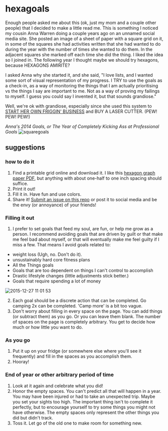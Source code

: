 # hexagoals

Enough people asked me about this (ok, just my mom and a couple other people) that I decided to make a little read me. This is something I noticed my cousin Anna Warren doing a couple years ago on an unnamed social media site. She posted an image of a sheet of paper with a square grid on it, in some of the squares she had activities written that she had wanted to do during the year with the number of times she wanted to do them. In the adjacent squares she marked off each time she did the thing. I liked the idea so I joined in. The following year I thought maybe we should try hexagons, because HEXAGONS AMIRITE? 

I asked Anna why she started it, and she said, "I love lists, and I wanted some sort of visual representation of my progress. I TRY to use the goals as a check-in, as a way of monitoring the things that I am actually prioritising vs the things I say are important to me. Not as a way of proving my failings to myself. I guess you could say I invented it, but that sounds grandiose."

Well, we're ok with grandiose, especially since she used this system to [START HER OWN FRIGGIN' BUSINESS](http://www.tactilecraftworks.com/) and BUY A LASER CUTTER. (PEW! PEW! PEW!)

_Anna's 2014 Goals, or The Year of Completely Kicking Ass at Professional Goals_
![squaregoals](https://cloud.githubusercontent.com/assets/10144074/12068839/eac5653c-afe4-11e5-816d-6932f440bb71.jpg)


## suggestions

### how to do it

1. Find a printable grid online and download it. I like this [hexagon graph paper PDF](http://www.printablepaper.net/preview/hexagon-portrait-letter-2), but anything with about one-half to one inch spacing should suffice.   
2. Print it out!
3. Fill it in. Have fun and use colors. 
4. Share it! [Submit an issue on this repo](https://github.com/carodew/hexagoals/issues/new) or post it to social media and be the envy (or annoyance) of your friends!

### Filling it out

1. I prefer to set goals that feed my soul, are fun, or help me grow as a person. I recommend avoiding goals that are driven by guilt or that make me feel bad about myself, or that will eventually make me feel guilty if I miss a few. That means I avoid goals related to: 
  * weight loss (Ugh, no. Don't do it). 
  * unsustainably hard core fitness plans
  * All the Things goals
  * Goals that are too dependent on things I can't control to accomplish
  * Drastic lifestyle changes (little adjustments stick better.)
  * Goals that require spending a lot of money
 
![2015-12-27 11 01 53](https://cloud.githubusercontent.com/assets/10144074/12068751/846ee724-afe2-11e5-92c5-a568a7154f91.jpg)


2. Each goal should be a discrete action that can be completed. Go camping 2x can be completed. 'Camp more' is a bit too vague. 
3. Don't worry about filling in every space on the page. You can add things (or subtract them) as you go. Or you can leave them blank. The number of spaces on the page is completely arbitrary. You get to decide how much or how little you want to do. 
 
### As you go

1. Put it up on your fridge (or somewhere else where you'll see it frequently) and fill in the spaces as you accomplish them.
2. Hooray! 

### End of year or other arbitrary period of time 

1. Look at it again and celebrate what you did! 
2. Honor the empty spaces. You can't predict all that will happen in a year. You may have been injured or had to take an unexpected trip. Maybe you set your sights too high. The important thing isn't to complete it perfectly, but to encourage yourself to try some things you might not have otherwise. The empty spaces only represent the other things you did but didn't track.
3. Toss it. Let go of the old one to make room for something new. 


